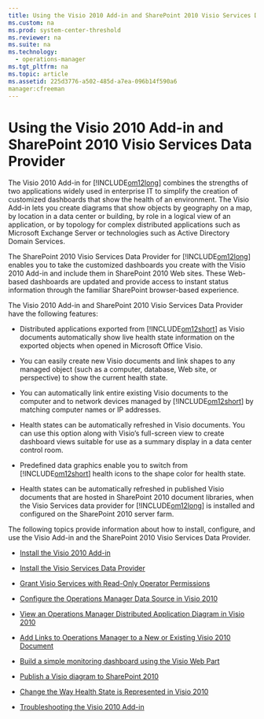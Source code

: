 ```yaml
---
title: Using the Visio 2010 Add-in and SharePoint 2010 Visio Services Data Provider
ms.custom: na
ms.prod: system-center-threshold
ms.reviewer: na
ms.suite: na
ms.technology: 
  - operations-manager
ms.tgt_pltfrm: na
ms.topic: article
ms.assetid: 225d3776-a502-485d-a7ea-096b14f590a6
manager:cfreeman
---
```

# Using the Visio 2010 Add-in and SharePoint 2010 Visio Services Data Provider
The Visio 2010 Add\-in for [!INCLUDE[om12long](../../om/manage//om12long_md.md)] combines the strengths of two applications widely used in enterprise IT to simplify the creation of customized dashboards that show the health of an environment. The Visio Add\-in lets you create diagrams that show objects by geography on a map, by location in a data center or building, by role in a logical view of an application, or by topology for complex distributed applications such as Microsoft Exchange Server or technologies such as Active Directory Domain Services.  
  
The SharePoint 2010 Visio Services Data Provider for [!INCLUDE[om12long](../../om/manage//om12long_md.md)] enables you to take the customized dashboards you create with the Visio 2010 Add\-in and include them in SharePoint 2010 Web sites. These Web\-based dashboards are updated and provide access to instant status information through the familiar SharePoint browser\-based experience.  
  
The Visio 2010 Add\-in and SharePoint 2010 Visio Services Data Provider have the following features:  
  
-   Distributed applications exported from [!INCLUDE[om12short](../../om/manage//om12short_md.md)] as Visio documents automatically show live health state information on the exported objects when opened in Microsoft Office Visio.  
  
-   You can easily create new Visio documents and link shapes to any managed object \(such as a computer, database, Web site, or perspective\) to show the current health state.  
  
-   You can automatically link entire existing Visio documents to the computer and to network devices managed by [!INCLUDE[om12short](../../om/manage//om12short_md.md)] by matching computer names or IP addresses.  
  
-   Health states can be automatically refreshed in Visio documents. You can use this option along with Visio’s full\-screen view to create dashboard views suitable for use as a summary display in a data center control room.  
  
-   Predefined data graphics enable you to switch from [!INCLUDE[om12short](../../om/manage//om12short_md.md)] health icons to the shape color for health state.  
  
-   Health states can be automatically refreshed in published Visio documents that are hosted in SharePoint 2010 document libraries, when the Visio Services data provider for [!INCLUDE[om12long](../../om/manage//om12long_md.md)] is installed and configured on the SharePoint 2010 server farm.  
  
The following topics provide information about how to install, configure, and use the Visio Add\-in and the SharePoint 2010 Visio Services Data Provider.  
  
-   [Install the Visio 2010 Add-in](../../om/manage/Install-the-Visio-2010-Add-in.md)  
  
-   [Install the Visio Services Data Provider](../../om/manage/Install-the-Visio-Services-Data-Provider.md)  
  
-   [Grant Visio Services with Read-Only Operator Permissions](../../om/manage/Grant-Visio-Services-with-Read-Only-Operator-Permissions.md)  
  
-   [Configure the Operations Manager Data Source in Visio 2010](../../om/manage/Configure-the-Operations-Manager-Data-Source-in-Visio-2010.md)  
  
-   [View an Operations Manager Distributed Application Diagram in Visio 2010](../../om/manage/View-an-Operations-Manager-Distributed-Application-Diagram-in-Visio-2010.md)  
  
-   [Add Links to Operations Manager to a New or Existing Visio 2010 Document](../../om/manage/Add-Links-to-Operations-Manager-to-a-New-or-Existing-Visio-2010-Document.md)  
  
-   [Build a simple monitoring dashboard using the Visio Web Part](../../om/manage/Build-a-simple-monitoring-dashboard-using-the-Visio-Web-Part.md)  
  
-   [Publish a Visio diagram to SharePoint 2010](../../om/manage/Publish-a-Visio-diagram-to-SharePoint-2010.md)  
  
-   [Change the Way Health State is Represented in Visio 2010](../../om/manage/Change-the-Way-Health-State-is-Represented-in-Visio-2010.md)  
  
-   [Troubleshooting the Visio 2010 Add-in](../../om/manage/Troubleshooting-the-Visio-2010-Add-in.md)  
  

